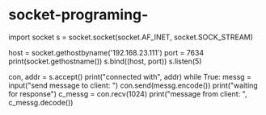 # socket-programing-
import socket
s = socket.socket(socket.AF_INET, socket.SOCK_STREAM)

host = socket.gethostbyname('192.168.23.111')
port = 7634
print(socket.gethostname())
s.bind((host, port))
s.listen(5)

con, addr = s.accept()
print("connected with", addr)
while True:
    messg = input("send message to client: ")
    con.send(messg.encode())
    print("waiting for response")
    c_messg = con.recv(1024)
    print("message from client: ", c_messg.decode())
